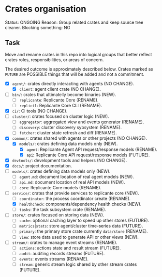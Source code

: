 # Crates organisation
Status: ONGOING
Reason: Group related crates and keep source tree cleaner.
Blocking something: NO


## Task
Move and rename crates in this repo into logical groups that better reflect
crates roles, responsibilities, or areas of concern.

The desired outcome is approximately described below.
Crates marked as `FUTURE` are POSSIBLE things that will be added and not a commitment.

  * [x] `agent/`: crates directly interacting with agents (NO CHANGE).
    * [x] `client`: agent client crate (NO CHANGE).
  * [ ] `bin/`: crates that ultimatelly become binaries (NEW).
    * [ ] `replicante`: Replicante Core (RENAME).
    * [ ] `replictl`: Replicante Core CLI (RENAME).
  * [x] `ci/`: CI tools (NO CHANGE).
  * [ ] `cluster/`: crates focused on cluster logic (NEW).
    * [ ] `aggregator`: aggregated view and events generator (RENAME).
    * [ ] `discovery`: cluster discovery sybsystem (RENAME).
    * [ ] `fetcher`: cluster state refresh and diff (RENAME).
  * [x] `common/`: crates shared with agents or other projects (NO CHANGE).
    * [x] `models/`: crates defining data models only (NEW).
      * [x] `agent`: Replicante Agent API request/response models (RENAME).
      * [x] `api`: Replicante Core API request/response models (FUTURE).
  * [x] `devtools/`: development tools and helpers (NO CHANGE).
  * [x] `docs/`: project documentation.
  * [ ] `models/`: crates defining data models only (NEW).
    * [ ] `agent.md`: document location of real agent models (NEW).
    * [ ] `api.md`: document location of real API models (NEW).
    * [ ] `core`: Replicante Core models (RENAME).
  * [ ] `service/`: crates that provide services to replicante core (NEW).
    * [ ] `coordinator`: the process coordinator create (RENAME).
    * [x] `healthcheck`: components/dependency health checks (NEW).
    * [ ] `tasks`: the task subsystem crate (RENAME).
  * [ ] `store/`: crates focused on storing data (NEW).
    * [ ] `cache`: optional caching layer to speed up other stores (FUTURE).
    * [ ] `metrics`|`stats`: store agent/cluster time-series data (FUTURE).
    * [ ] `primary`: the primary store crate currently `data/store` (RENAME).
    * [ ] `view`: store data used to generate API or other views (NEW).
  * [ ] `stream/`: crates to manage event streams (RENAME).
    * [ ] `actions`: actions state and result stream (FUTURE).
    * [ ] `audit`: auditing records streams (FUTURE).
    * [ ] `events`: events streams (RENAME).
    * [ ] `stream`: generic stream logic shared by other stream crates (FUTURE).
